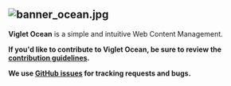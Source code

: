 ![banner_ocean.jpg](https://openviglet.github.io/ocean/WebContent/img/banner_ocean.jpg)
------
**Viglet Ocean** is a simple and intuitive Web Content Management.

**If you'd like to contribute to Viglet Ocean, be sure to review the [contribution
guidelines](CONTRIBUTING.md).**

**We use [GitHub issues](https://github.com/openviglet/ocean/issues) for tracking requests and bugs.**